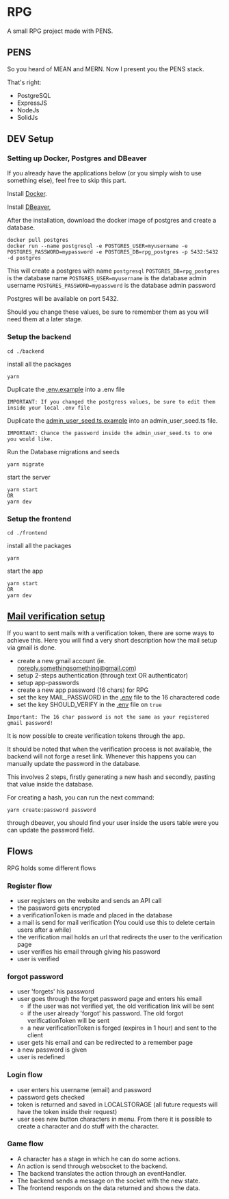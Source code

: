 # RPG

A small RPG project made with PENS.

## PENS
So you heard of MEAN and MERN.
Now I present you the PENS stack.

That's right:

- PostgreSQL
- ExpressJS
- NodeJs
- SolidJs

## DEV Setup

### Setting up Docker, Postgres and DBeaver

If you already have the applications below (or you simply wish to use something else), feel free to skip this part.

Install [Docker](https://docs.docker.com/get-docker/).

Install [DBeaver](https://dbeaver.io/download/),

After the installation, download the docker image of postgres and create a database.

```
docker pull postgres
docker run --name postgresql -e POSTGRES_USER=myusername -e POSTGRES_PASSWORD=mypassword -e POSTGRES_DB=rpg_postgres -p 5432:5432 -d postgres
```

This will create a postgres with name `postgresql`
`POSTGRES_DB=rpg_postgres` is the database name
`POSTGRES_USER=myusername` is the database admin username
`POSTGRES_PASSWORD=mypassword` is the database admin password

Postgres will be available on port 5432.

Should you change these values, be sure to remember them as you will need them at a later stage.

### Setup the backend

```
cd ./backend
```

install all the packages

```
yarn
```

Duplicate the [.env.example](backend/.env.example) into a .env file

```
IMPORTANT: If you changed the postgress values, be sure to edit them inside your local .env file
```

Duplicate the [admin_user_seed.ts.example](backend/knex/seeds/admin_user_seed.ts.example) into an admin_user_seed.ts file.

```
IMPORTANT: Chance the password inside the admin_user_seed.ts to one you would like.
```

Run the Database migrations and seeds

```
yarn migrate
```

start the server

```
yarn start
OR
yarn dev
```

### Setup the frontend

```
cd ./frontend
```

install all the packages

```
yarn
```

start the app

```
yarn start
OR
yarn dev
```

## <u>Mail verification setup</u>

If you want to sent mails with a verification token, there are some ways to achieve this. Here you will find a very short description how the mail setup via gmail is done.

- create a new gmail account (ie. noreply.somethingsomething@gmail.com)
- setup 2-steps authentication (through text OR authenticator)
- setup app-passwords
- create a new app password (16 chars) for RPG
- set the key MAIL_PASSWORD in the [.env](backend/.env) file to the 16 charactered code
- set the key SHOULD_VERIFY in the [.env](backend/.env) file on `true`

```
Important: The 16 char password is not the same as your registered gmail password!
```


It is now possible to create verification tokens through the app.

It should be noted that when the verification process is not available, the backend will not forge a reset link. Whenever this happens you can manually update the password in the database.

This involves 2 steps, firstly generating a new hash and secondly, pasting that value inside the database.

For creating a hash, you can run the next command:

```
yarn create:password password
```

through dbeaver, you should find your user inside the users table were you can update the password field.

## Flows

RPG holds some different flows

### Register flow

- user registers on the website and sends an API call
- the password gets encrypted
- a verificationToken is made and placed in the database
- a mail is send for mail verification (You could use this to delete certain users after a while)
- the verification mail holds an url that redirects the user to the verification page
- user verifies his email through giving his password
- user is verified

### forgot password

- user 'forgets' his password
- user goes through the forget password page and enters his email
  - if the user was not verified yet, the old verification link will be sent
  - if the user already 'forgot' his password. The old forgot verificationToken will be sent
  - a new verificationToken is forged (expires in 1 hour) and sent to the client
- user gets his email and can be redirected to a remember page
- a new password is given
- user is redefined

### Login flow
- user enters his username (email) and password
- password gets checked
- token is returned and saved in LOCALSTORAGE (all future requests will have the token inside their request)
- user sees new button characters in menu. From there it is possible to create a character and do stuff with the character.

### Game flow

- A character has a stage in which he can do some actions.
- An action is send through websocket to the backend.
- The backend translates the action through an eventHandler. 
- The backend sends a message on the socket with the new state.
- The frontend responds on the data returned and shows the data.